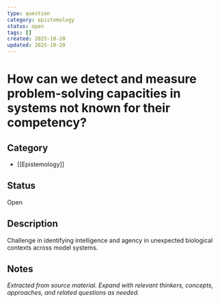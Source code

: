```yaml
---
type: question
category: epistemology
status: open
tags: []
created: 2025-10-20
updated: 2025-10-20
---
```


# How can we detect and measure problem-solving capacities in systems not known for their competency?

## Category

- [[Epistemology]]

## Status

Open

## Description

Challenge in identifying intelligence and agency in unexpected biological contexts across model systems.

## Notes

*Extracted from source material. Expand with relevant thinkers, concepts, approaches, and related questions as needed.*
